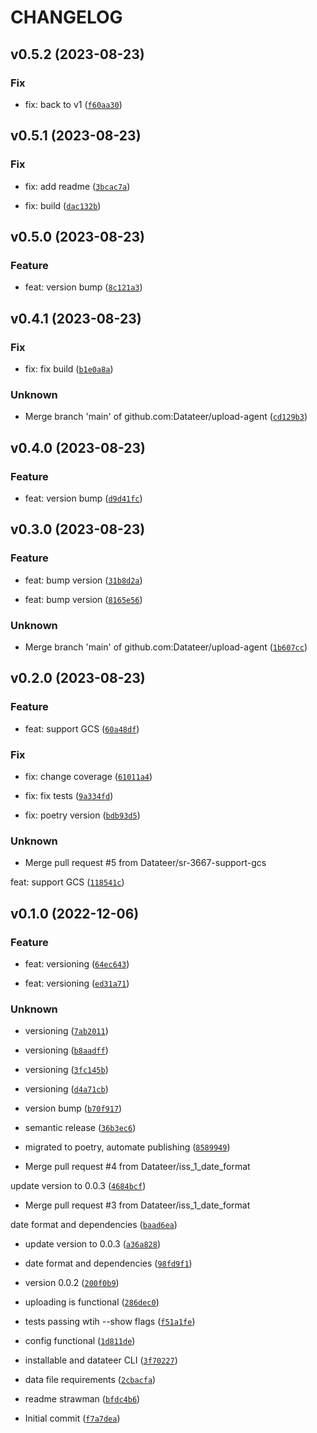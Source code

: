# CHANGELOG



## v0.5.2 (2023-08-23)

### Fix

* fix: back to v1 ([`f60aa30`](https://github.com/Datateer/upload-agent/commit/f60aa30f9deaee6f796b1cb8ba284c3a7f958ece))


## v0.5.1 (2023-08-23)

### Fix

* fix: add readme ([`3bcac7a`](https://github.com/Datateer/upload-agent/commit/3bcac7a708808582c13892402d0948eb4bb65839))

* fix: build ([`dac132b`](https://github.com/Datateer/upload-agent/commit/dac132b9ad0dba7181ece94a2c49bb7a7944a99a))


## v0.5.0 (2023-08-23)

### Feature

* feat: version bump ([`8c121a3`](https://github.com/Datateer/upload-agent/commit/8c121a3eceebd3771fb6f7618ec2c55cd0646ad6))


## v0.4.1 (2023-08-23)

### Fix

* fix: fix build ([`b1e0a8a`](https://github.com/Datateer/upload-agent/commit/b1e0a8aeb51f4a97002e8c50a5cf2e46fd625dd9))

### Unknown

* Merge branch &#39;main&#39; of github.com:Datateer/upload-agent ([`cd129b3`](https://github.com/Datateer/upload-agent/commit/cd129b3ae88da0b53ae2990344714782c31e98cd))


## v0.4.0 (2023-08-23)

### Feature

* feat: version bump ([`d9d41fc`](https://github.com/Datateer/upload-agent/commit/d9d41fc5a58bdc233d4d071cee855ba04bec646d))


## v0.3.0 (2023-08-23)

### Feature

* feat: bump version ([`31b8d2a`](https://github.com/Datateer/upload-agent/commit/31b8d2aff08a125380d22c338b92b9566856bf7e))

* feat: bump version ([`8165e56`](https://github.com/Datateer/upload-agent/commit/8165e56447ee0fc93a0e45c7d5b3fbe896afa318))

### Unknown

* Merge branch &#39;main&#39; of github.com:Datateer/upload-agent ([`1b607cc`](https://github.com/Datateer/upload-agent/commit/1b607cccaae189e0704e9a96d23deee8d85c34d7))


## v0.2.0 (2023-08-23)

### Feature

* feat: support GCS ([`60a48df`](https://github.com/Datateer/upload-agent/commit/60a48df2344a58de32467b6c7a19467d634f0985))

### Fix

* fix: change coverage ([`61011a4`](https://github.com/Datateer/upload-agent/commit/61011a4fead65c4ca06c9f80868a36bca286ca39))

* fix: fix tests ([`9a334fd`](https://github.com/Datateer/upload-agent/commit/9a334fd4ea89d52ce4726eecac1435083a013430))

* fix: poetry version ([`bdb93d5`](https://github.com/Datateer/upload-agent/commit/bdb93d52af9cd29581bc3c5e02cd8f9ba69457ed))

### Unknown

* Merge pull request #5 from Datateer/sr-3667-support-gcs

feat: support GCS ([`118541c`](https://github.com/Datateer/upload-agent/commit/118541c9ca912b9b9e5a35a6ed7f156bba90768a))


## v0.1.0 (2022-12-06)

### Feature

* feat: versioning ([`64ec643`](https://github.com/Datateer/upload-agent/commit/64ec64399a5d5a8558a81f53330d1b3ef5b52ccf))

* feat: versioning ([`ed31a71`](https://github.com/Datateer/upload-agent/commit/ed31a71b03c1fc57d52516db28b830fffdb9e765))

### Unknown

* versioning ([`7ab2011`](https://github.com/Datateer/upload-agent/commit/7ab201108a3499eae964a812759d7093ade3b8ee))

* versioning ([`b8aadff`](https://github.com/Datateer/upload-agent/commit/b8aadfff5e5b76f48d46ad6533a5d3d75cdf4de6))

* versioning ([`3fc145b`](https://github.com/Datateer/upload-agent/commit/3fc145bd8d281cfbca8af15dfd75751564ca3ca3))

* versioning ([`d4a71cb`](https://github.com/Datateer/upload-agent/commit/d4a71cbf169be2e1740f55d49460aa4c0fb1dab9))

* version bump ([`b70f917`](https://github.com/Datateer/upload-agent/commit/b70f917b4f407a63b02b84525d448b0058c9e9e0))

* semantic release ([`36b3ec6`](https://github.com/Datateer/upload-agent/commit/36b3ec66858891b867c1185d0acc3d60ea02d1c8))

* migrated to poetry, automate publishing ([`8589949`](https://github.com/Datateer/upload-agent/commit/858994962cf6a1d1e2bd1bbc360931c8f0342773))

* Merge pull request #4 from Datateer/iss_1_date_format

update version to 0.0.3 ([`4684bcf`](https://github.com/Datateer/upload-agent/commit/4684bcf902d6c54baefb08446252a69612bf15a0))

* Merge pull request #3 from Datateer/iss_1_date_format

date format and dependencies ([`baad6ea`](https://github.com/Datateer/upload-agent/commit/baad6ea72bd8155677ff07dd751b5855b904b66a))

* update version to 0.0.3 ([`a36a828`](https://github.com/Datateer/upload-agent/commit/a36a8289ebe6045e9a67edbc38a7214417ef5b31))

* date format and dependencies ([`98fd9f1`](https://github.com/Datateer/upload-agent/commit/98fd9f1699fd4bb18fc5e5d096c4ba4cfdaa599b))

* version 0.0.2 ([`200f0b9`](https://github.com/Datateer/upload-agent/commit/200f0b914e52644f1182dbbabf893cc8336f43d4))

* uploading is functional ([`286dec0`](https://github.com/Datateer/upload-agent/commit/286dec0ee7e689b2ecf0f4f831a8bfcd5b1f6777))

* tests passing wtih --show flags ([`f51a1fe`](https://github.com/Datateer/upload-agent/commit/f51a1fee5261e6c32391d97fda7bbdc0d7ec5009))

* config functional ([`1d811de`](https://github.com/Datateer/upload-agent/commit/1d811deff42dcc560e7a725cb2786b1a23367368))

* installable and datateer CLI ([`3f70227`](https://github.com/Datateer/upload-agent/commit/3f70227075595b7d38881da5e3ed6ab44fd47627))

* data file requirements ([`2cbacfa`](https://github.com/Datateer/upload-agent/commit/2cbacfad8b93f495442af521d68adf63d685632f))

* readme strawman ([`bfdc4b6`](https://github.com/Datateer/upload-agent/commit/bfdc4b63d15a6e21e925c11c4c8cf41e5248cce1))

* Initial commit ([`f7a7dea`](https://github.com/Datateer/upload-agent/commit/f7a7dea966d0a60627fc5dc26e69ae39faa39c49))
